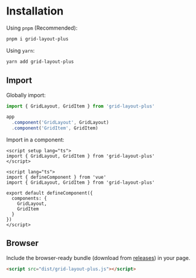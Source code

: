 # Installation

Using `pnpm` (Recommended):

```sh
pnpm i grid-layout-plus
```

Using `yarn`:

```sh
yarn add grid-layout-plus
```

## Import

Globally import:

```ts
import { GridLayout, GridItem } from 'grid-layout-plus'

app
  .component('GridLayout', GridLayout)
  .component('GridItem', GridItem)
```

Import in a component:

```vue
<script setup lang="ts">
import { GridLayout, GridItem } from 'grid-layout-plus'
</script>
```

```vue
<script lang="ts">
import { defineComponent } from 'vue'
import { GridLayout, GridItem } from 'grid-layout-plus'

export default defineComponent({
  components: {
    GridLayout,
    GridItem
  }
})
</script>
```

## Browser

Include the browser-ready bundle (download from [releases](https://github.com/qmhc/grid-layout-plus/releases)) in your page.

```html
<script src="dist/grid-layout-plus.js"></script>
```
